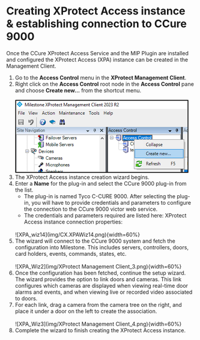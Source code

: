 # Creating XProtect Access instance & establishing connection to CCure 9000

Once the CCure XProtect Access Service and the MIP Plugin are installed and configured the XProtect Access (XPA) instance can be created in the Management Client.

1. Go to the **Access Control** menu in the **XProtect Management Client**.
2. Right click on the **Access Control** root node in the **Access Control** pane and choose **Create new…** from the shortcut menu.</br>
    </br>
    ![Create_XPA](img/CX.createnew.png)</br>
3. The XProtect Access instance creation wizard begins.
4. Enter a **Name** for the plug-in and select the CCure 9000 plug-in from the list.</br>
    + The plug-in is named Tyco C-CURE 9000. After selecting the plug-in, you will have to provide credentials and parameters to configure the connection to the CCure 9000 victor web service.
    + The credentials and parameters required are listed here: XProtect Access instance connection properties:</br>
    </br>
    ![XPA_wiz14](img/CX.XPAWiz14.png){width=60%}</br>
5. The wizard will connect to the CCure 9000 system and fetch the configuration into Milestone. This includes servers, controllers, doors, card holders, events, commands, states, etc.</br>
    </br>
    ![XPA_Wiz2](img/XProtect Management Client_3.png){width=60%}</br>
6. Once the configuration has been fetched, continue the setup wizard. The wizard provides the option to link doors and cameras. This link configures which cameras are displayed when viewing real-time door alarms and events, and when viewing live or recorded video associated to doors.
7. For each link, drag a camera from the camera tree on the right, and place it under a door on the left to create the association.</br>
    </br>
    ![XPA_Wiz3](img/XProtect Management Client_4.png){width=60%}</br>
8. Complete the wizard to finish creating the XProtect Access instance.
